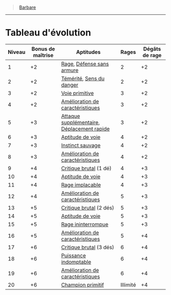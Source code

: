﻿---
!ClassEvolutionItem
Id: barbarian_hd.md#tableau-dévolution
ParentLink: barbarian_hd.md#barbare
Name: Tableau d'évolution
ParentName: Barbare
NameLevel: 1
Attributes: {}
AttributesDictionary: >+
  {}

---
> [Barbare](hd_barbarian.md)

---

# Tableau d'évolution

|Niveau|Bonus de maîtrise|Aptitudes|Rages|Dégâts de rage|
|---|---|---|---|---|
|1|+2|[Rage](hd_barbarian_rage.md), [Défense sans armure](hd_barbarian_defense_sans_armure.md)|2|+2|
|2|+2|[Témérité](hd_barbarian_temerite.md), [Sens du danger](hd_barbarian_sens_du_danger.md)|2|+2|
|3|+2|[Voie primitive](hd_barbarian_voie_primitive.md)|3|+2|
|4|+2|[Amélioration de caractéristiques](hd_barbarian_amelioration_de_caracteristiques.md)|3|+2|
|5|+3|[Attaque supplémentaire](hd_barbarian_attaque_supplementaire.md), [Déplacement rapide](hd_barbarian_deplacement_rapide.md)|3|+2|
|6|+3|[Aptitude de voie](hd_barbarian_voie_primitive.md)|4|+2|
|7|+3|[Instinct sauvage](hd_barbarian_instinct_sauvage.md)|4|+2|
|8|+3|[Amélioration de caractéristiques](hd_barbarian_amelioration_de_caracteristiques.md)|4|+2|
|9|+4|[Critique brutal](hd_barbarian_critique_brutal.md) (1 dé)|4|+3|
|10|+4|[Aptitude de voie](hd_barbarian_voie_primitive.md)|4|+3|
|11|+4|[Rage implacable](hd_barbarian_rage_implacable.md)|4|+3|
|12|+4|[Amélioration de caractéristiques](hd_barbarian_amelioration_de_caracteristiques.md)|5|+3|
|13|+5|[Critique brutal](hd_barbarian_critique_brutal.md) (2 dés)|5|+3|
|14|+5|[Aptitude de voie](hd_barbarian_voie_primitive.md)|5|+3|
|15|+5|[Rage ininterrompue](hd_barbarian_rage_ininterrompue.md)|5|+3|
|16|+5|[Amélioration de caractéristiques](hd_barbarian_amelioration_de_caracteristiques.md)|5|+4|
|17|+6|[Critique brutal](hd_barbarian_critique_brutal.md) (3 dés)|6|+4|
|18|+6|[Puissance indomptable](hd_barbarian_puissance_indomptable.md)|6|+4|
|19|+6|[Amélioration de caractéristiques](hd_barbarian_amelioration_de_caracteristiques.md)|6|+4|
|20|+6|[Champion primitif](hd_barbarian_champion_primitif.md)|Illimité|+4|

